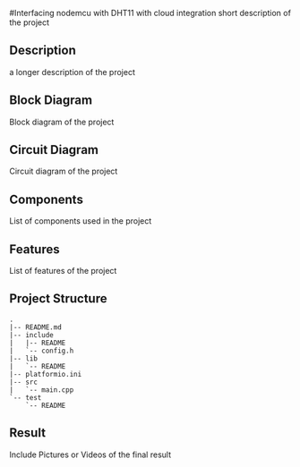 #Interfacing nodemcu with DHT11 with cloud integration
short description of the project
## Description
a longer description of the project

## Block Diagram

Block diagram of the project

## Circuit Diagram

Circuit diagram of the project

## Components
List of components used in the project

## Features
List of features of the project

## Project Structure
```
.
|-- README.md
|-- include
|   |-- README
|   `-- config.h
|-- lib
|   `-- README
|-- platformio.ini
|-- src
|   `-- main.cpp
`-- test
    `-- README
```

## Result 
Include Pictures or Videos of the final result